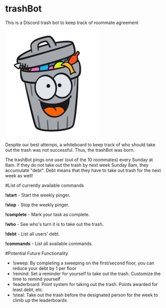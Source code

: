 # trashBot
This is a Discord trash bot to keep track of roommate agreement

<img src="https://github.com/SamuelWang05/trashBot/blob/main/trashBot_img.jpg" width="300" />

Despite our best attemps, a whiteboard to keep track of who should take out the trash was not successful. Thus, the trashBot was born.

The trashBot pings one user (out of the 10 roommates) every Sunday at 8am. If they do not take out the trash by next week Sunday 8am, they accumulate "debt". Debt means that they have to take out trash for the next week as well!

#List of currently available commands

**!start** - Start the weekly pinger.

**!stop** - Stop the weekly pinger.

**!complete** - Mark your task as complete.

**!who** - See who's turn it is to take out the trash.

**!debt** - List all users' debt.

**!commands** - List all available commands.

#Potential Future Functionality
- !sweep: By completing a sweeping on the first/second floor, you can reduce your debt by 1 per floor
- !remind: Set a reminder for yourself to take out the trash. Customize the time to remind yourself
- !leaderboard: Point system for taking out the trash. Points awarded for least debt, etc.
- !steal: Take out the trash before the designated person for the week to climb up the leaderboards

